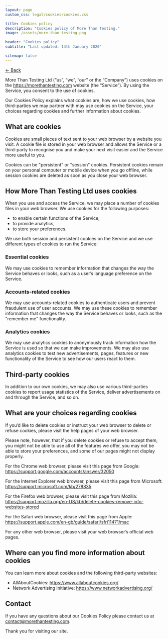 ```yaml
---
layout: page
custom_css: legal/cookies/cookies.css

title: Cookies policy
description: "Cookies policy of More Than Testing."
image: /assets/more-than-testing.png

header: "Cookies policy"
subtitle: "Last updated: 14th January 2020"

sitemap: false
---
```


<a href="/legal/" class="small-link">&larr; Back</a>

More Than Testing Ltd (“us”, “we”, “our” or the “Company”) uses cookies on the <https://morethantesting.com> website (the “Service”). By using the Service, you consent to the use of cookies.

Our Cookies Policy explains what cookies are, how we use cookies, how third-parties we may partner with may use cookies on the Service, your choices regarding cookies and further information about cookies.


## What are cookies

Cookies are small pieces of text sent to your web browser by a website you visit. A cookie file is stored in your
web browser and allows the Service or a third-party to recognise you and make your next visit easier and the Service more useful to you.

Cookies can be "persistent" or "session" cookies. Persistent cookies remain on your personal computer or mobile device when you go offline, while session cookies are deleted as soon as you close your web browser.


## How More Than Testing Ltd uses cookies

When you use and access the Service, we may place a number of cookies files in your web browser. We use cookies for the following purposes:

* to enable certain functions of the Service,
* to provide analytics,
* to store your preferences.

We use both session and persistent cookies on the Service and we use different types of cookies to run the Service:

### Essential cookies

We may use cookies to remember information that changes the way the Service behaves or looks, such as a user’s language preference on the Service.

### Accounts-related cookies

We may use accounts-related cookies to authenticate users and prevent fraudulent use of user accounts. We may use these cookies to remember information that changes the way the Service behaves or looks, such as the "remember me" functionality.

### Analytics cookies

We may use analytics cookies to anonymously track information how the Service is used so that we can make improvements. We may also use analytics cookies to test new advertisements, pages, features or new functionality of the Service to see how our users react to them.


## Third-party cookies

In addition to our own cookies, we may also use various third-parties cookies to report usage statistics of the Service, deliver advertisements on and through the Service, and so on.


## What are your choices regarding cookies

If you’d like to delete cookies or instruct your web browser to delete or refuse cookies, please visit the help pages of your web browser.

Please note, however, that if you delete cookies or refuse to accept them, you might not be able to use all of the features we offer, you may not be able to store your preferences, and some of our pages might not display properly.

For the Chrome web browser, please visit this page from Google: <https://support.google.com/accounts/answer/32050>

For the Internet Explorer web browser, please visit this page from Microsoft: <https://support.microsoft.com/kb/278835>

For the Firefox web browser, please visit this page from Mozilla: <https://support.mozilla.org/en-US/kb/delete-cookies-remove-info-websites-stored>


For the Safari web browser, please visit this page from Apple: <https://support.apple.com/en-gb/guide/safari/sfri11471/mac>

For any other web browser, please visit your web browser’s official web pages.


## Where can you find more information about cookies

You can learn more about cookies and the following third-party websites:

* AllAboutCookies: <https://www.allaboutcookies.org/>
* Network Advertising Initiative: <https://www.networkadvertising.org/>


## Contact

If you have any questions about our Cookies Policy please contact us at <contact@morethantesting.com>.

Thank you for visiting our site.
